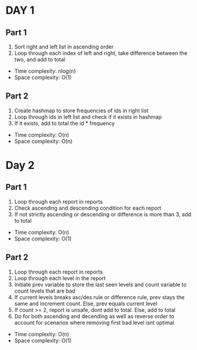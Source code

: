 # DAY 1 
## Part 1
1. Sort right and left list in ascending order
2. Loop through each index of left and right, take difference between the two, and add to total
- Time complexity: nlog(n)
- Space complexity: O(1)
## Part 2
1. Create hashmap to store frequencies of ids in right list
2. Loop through ids in left list and check if it exists in hashmap
3. If it exists, add to total the id * frequency
- Time complexity: O(n)
- Space complexity: O(n)

# Day 2
## Part 1
1. Loop through each report in reports
2. Check ascending and descending condition for each report
3. If not strictly ascending or descending or difference is more than 3, add to total
- Time complexity: O(n)
- Space complexity: O(1)
## Part 2
1. Loop through each report in reports
2. Loop through each level in the report
3. Initiate prev variable to store the last seen levels and count variable to count levels that are bad
4. If current levels breaks asc/des rule or difference rule, prev stays the same and increment count. Else, prev equals current level
5. If count >= 2, report is unsafe, dont add to total. Else, add to total
6. Do for both ascending and decending as well as reverse order to account for scenarios where removing first bad level isnt optimal 
- Time complexity: O(n)
- Space complexity: O(1)